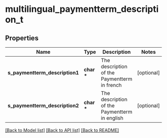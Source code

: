 # multilingual_paymentterm_description_t

## Properties
Name | Type | Description | Notes
------------ | ------------- | ------------- | -------------
**s_paymentterm_description1** | **char \*** | The description of the Paymentterm in french | [optional] 
**s_paymentterm_description2** | **char \*** | The description of the Paymentterm in english | [optional] 

[[Back to Model list]](../README.md#documentation-for-models) [[Back to API list]](../README.md#documentation-for-api-endpoints) [[Back to README]](../README.md)


